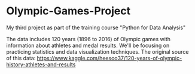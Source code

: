 # Olympic-Games-Project
My third project as part of the training course "Python for Data Analysis"

The data includes 120 years (1896 to 2016) of Olympic games with information about athletes and medal results.
We'll be focusing on practicing statistics and data visualization techniques.
The original source of this data: https://www.kaggle.com/heesoo37/120-years-of-olympic-history-athletes-and-results
